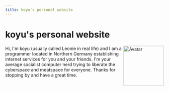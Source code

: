 ```yaml
---
title: koyu's personal website
---
```


<div class="article-meta">
<h1>koyu's personal website</h1>
</div>

<img src="/avatar.png" height="128" alt="Avatar" class="avatar" style="float:right;">

Hi, I'm koyu (usually called Leonie in real life) and I am a programmer located in Northern Germany establishing internet services for you and your friends. I'm your average socialist computer nerd trying to liberate the cyberspace and meatspace for everyone. Thanks for stopping by and have a great time.